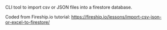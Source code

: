 CLI tool to import csv or JSON files into a firestore database. 

Coded from Fireship.io tutorial: https://fireship.io/lessons/import-csv-json-or-excel-to-firestore/